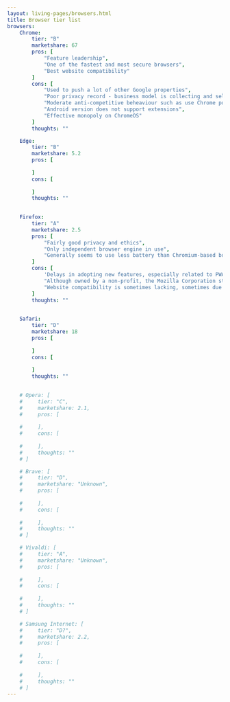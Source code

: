 ```yaml
---
layout: living-pages/browsers.html
title: Browser tier list
browsers: 
    Chrome: 
        tier: "B"
        marketshare: 67
        pros: [
            "Feature leadership",
            "One of the fastest and most secure browsers",
            "Best website compatibility"
        ]
        cons: [
            "Used to push a lot of other Google properties",
            "Poor privacy record - business model is collecting and selling user data",
            "Moderate anti-competitive beheaviour such as use Chrome pop-ups, no WebAPKs for other Android browsers, forced/default-use in some Google native mobile apps",
            "Android version does not support extensions",
            "Effective monopoly on ChromeOS"
        ]
        thoughts: ""

    Edge:
        tier: "B"
        marketshare: 5.2
        pros: [
            
        ]
        cons: [
            
        ]
        thoughts: ""
    

    Firefox:
        tier: "A"
        marketshare: 2.5
        pros: [
            "Fairly good privacy and ethics",
            "Only independent browser engine in use",
            "Generally seems to use less battery than Chromium-based browsers"
        ]
        cons: [
            'Delays in adopting new features, especially related to PWAs/hardware access, and not enough money to fund development ("starvation budget")',
            "Although owned by a non-profit, the Mozilla Corporation still acts like a company, laying off employees for no particular reason, and more generally making some really questionable decisions over the past decade",
            "Website compatibility is sometimes lacking, sometimes due to websites (due to engine's small market share), sometimes due Firefox's delay in adding features."
        ]
        thoughts: ""
    

    Safari:
        tier: "D"
        marketshare: 18
        pros: [
 
        ]
        cons: [
            
        ]
        thoughts: ""
    

    # Opera: [
    #     tier: "C",
    #     marketshare: 2.1,
    #     pros: [
            
    #     ],
    #     cons: [
            
    #     ],
    #     thoughts: ""
    # ]

    # Brave: [
    #     tier: "D",
    #     marketshare: "Unknown",
    #     pros: [
            
    #     ],
    #     cons: [
            
    #     ],
    #     thoughts: ""
    # ]

    # Vivaldi: [
    #     tier: "A",
    #     marketshare: "Unknown",
    #     pros: [
            
    #     ],
    #     cons: [
            
    #     ],
    #     thoughts: ""
    # ]

    # Samsung Internet: [
    #     tier: "D?",
    #     marketshare: 2.2,
    #     pros: [
            
    #     ],
    #     cons: [
            
    #     ],
    #     thoughts: ""
    # ]
---
```



